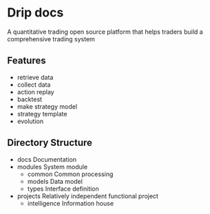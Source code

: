 # Drip docs

A quantitative trading open source platform that helps traders build a comprehensive trading system

## Features
 - retrieve data
 - collect data 
 - action replay
 - backtest
 - make strategy model
 - strategy template
 - evolution

## Directory Structure

- docs Documentation
- modules System module
	- common Common processing
	- models Data model
	- types Interface definition
- projects Relatively independent functional project
  - intelligence Information house